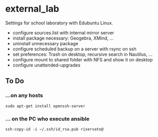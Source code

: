 # external_lab
Settings for school laboratory with Edubuntu Linux.

- configure sources.list with internal mirror server
- install package necessary: Geogebra, XMind, ...
- uninstall unnecessary package
- configure scheduled backup on a server with rsync on ssh
- set preferences: Trash on desktop, recursive search in Nautilus, ...
- configure mount to shared folder with NFS and show it on desktop
- configure unattended-upgrades

## To Do

### ...on any hosts
<pre><code>sudo apt-get install openssh-server</code></pre>

### ... on the PC who execute **ansible**
<pre><code>ssh-copy-id -i ~/.ssh/id_rsa.pub riservato@<ip-host></code></pre>
